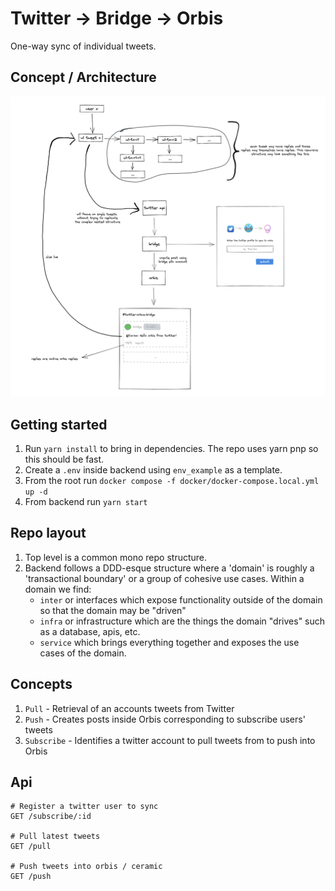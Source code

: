 # Twitter -> Bridge -> Orbis

One-way sync of individual tweets.

## Concept / Architecture

![v1 concept diagram](./design/bridge-concept-v1.png)

## Getting started

1. Run `yarn install` to bring in dependencies. The repo uses yarn pnp so this
    should be fast.
2. Create a `.env` inside backend using `env_example` as a template.
3. From the root run `docker compose -f docker/docker-compose.local.yml up -d`
4. From backend run `yarn start`

## Repo layout

1. Top level is a common mono repo structure.
1. Backend follows a DDD-esque structure where a 'domain' is roughly a
'transactional boundary' or a group of cohesive use cases. Within a domain we
find:
   - `inter` or interfaces which expose functionality outside of the domain so
    that the domain may be "driven"
   - `infra` or infrastructure which are the things the domain "drives" such as
    a database, apis, etc.
   - `service` which brings everything together and exposes the use cases of the
    domain.

## Concepts

1. `Pull` - Retrieval of an accounts tweets from Twitter
2. `Push` - Creates posts inside Orbis corresponding to subscribe users' tweets
3. `Subscribe` - Identifies a twitter account to pull tweets from to push into Orbis

## Api

```http
# Register a twitter user to sync
GET /subscribe/:id

# Pull latest tweets
GET /pull

# Push tweets into orbis / ceramic
GET /push
```
